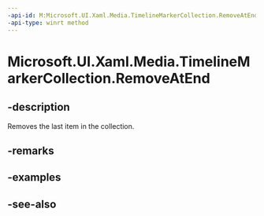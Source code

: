 ```yaml
---
-api-id: M:Microsoft.UI.Xaml.Media.TimelineMarkerCollection.RemoveAtEnd
-api-type: winrt method
---
```


<!-- Method syntax
public void RemoveAtEnd()
-->

# Microsoft.UI.Xaml.Media.TimelineMarkerCollection.RemoveAtEnd

## -description
Removes the last item in the collection.

## -remarks

## -examples

## -see-also
